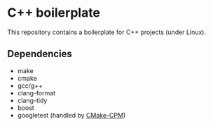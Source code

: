 # C++ boilerplate

This repository contains a boilerplate for C++ projects (under Linux).

## Dependencies 

* make
* cmake 
* gcc/g++ 
* clang-format
* clang-tidy
* boost
* googletest (handled by [CMake-CPM](https://github.com/cpm-cmake/CPM.cmake))

